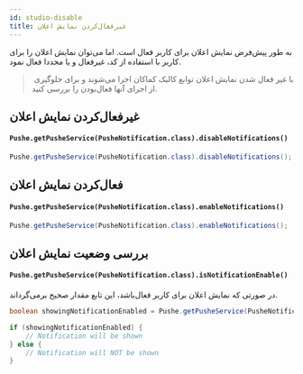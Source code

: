```yaml
---
id: studio-disable
title: غیرفعال‌کردن نمایش اعلان
---
```


به طور پیش‌فرض نمایش اعلان برای کاربر فعال‌ است. اما می‌توان نمایش اعلان را برای کاربر با استفاده از کد، غیرفعال و یا مجددا فعال نمود.

>‌ با غیر فعال شدن نمایش اعلان توابع کالبک کماکان اجرا می‌شوند و برای جلوگیری از اجرای آنها فعال‌بودن را بررسی کنید.

## غیرفعال‌کردن نمایش اعلان

<div dir='ltr'>

#### `Pushe.getPusheService(PusheNotification.class).disableNotifications()`

</div>

```java
Pushe.getPusheService(PusheNotification.class).disableNotifications();
```

## فعال‌کردن نمایش اعلان

<div dir='ltr'>

#### `Pushe.getPusheService(PusheNotification.class).enableNotifications()`

</div>

```java
Pushe.getPusheService(PusheNotification.class).enableNotifications();
```

## بررسی وضعیت نمایش اعلان


<div dir='ltr'>

#### `Pushe.getPusheService(PusheNotification.class).isNotificationEnable()`

</div>
در صورتی که نمایش اعلان برای کاربر فعال‌باشد، این تابع مقدار صحیح برمی‌گرداند.

```java
boolean showingNotificationEnabled = Pushe.getPusheService(PusheNotification.class).isNotificationEnable();

if (showingNotificationEnabled) {
    // Notification will be shown
} else {
    // Notification will NOT be shown
}
```